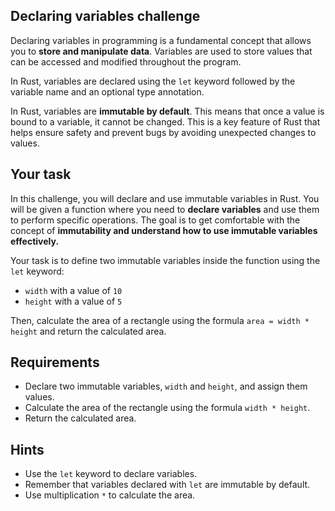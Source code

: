 ## Declaring variables challenge

Declaring variables in programming is a fundamental concept that allows you to **store and manipulate data**. Variables are used to store values that can be accessed and modified throughout the program.

In Rust, variables are declared using the `let` keyword followed by the variable name and an optional type annotation.

In Rust, variables are **immutable by default**. This means that once a value is bound to a variable, it cannot be changed. This is a key feature of Rust that helps ensure safety and prevent bugs by avoiding unexpected changes to values.

## Your task

In this challenge, you will declare and use immutable variables in Rust. You will be given a function where you need to **declare variables** and use them to perform specific operations. The goal is to get comfortable with the concept of **immutability and understand how to use immutable variables effectively.**

Your task is to define two immutable variables inside the function using the `let` keyword:

- `width` with a value of `10`
- `height` with a value of `5`

Then, calculate the area of a rectangle using the formula `area = width * height` and return the calculated area.

## Requirements

- Declare two immutable variables, `width` and `height`, and assign them values.
- Calculate the area of the rectangle using the formula `width * height`.
- Return the calculated area.

## Hints

- Use the `let` keyword to declare variables.
- Remember that variables declared with `let` are immutable by default.
- Use multiplication `*` to calculate the area.
